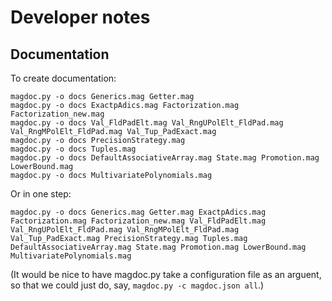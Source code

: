 # Developer notes

## Documentation

To create documentation:

```
magdoc.py -o docs Generics.mag Getter.mag
magdoc.py -o docs ExactpAdics.mag Factorization.mag Factorization_new.mag
magdoc.py -o docs Val_FldPadElt.mag Val_RngUPolElt_FldPad.mag Val_RngMPolElt_FldPad.mag Val_Tup_PadExact.mag
magdoc.py -o docs PrecisionStrategy.mag
magdoc.py -o docs Tuples.mag
magdoc.py -o docs DefaultAssociativeArray.mag State.mag Promotion.mag LowerBound.mag
magdoc.py -o docs MultivariatePolynomials.mag
```

Or in one step:

```
magdoc.py -o docs Generics.mag Getter.mag ExactpAdics.mag Factorization.mag Factorization_new.mag Val_FldPadElt.mag Val_RngUPolElt_FldPad.mag Val_RngMPolElt_FldPad.mag Val_Tup_PadExact.mag PrecisionStrategy.mag Tuples.mag DefaultAssociativeArray.mag State.mag Promotion.mag LowerBound.mag MultivariatePolynomials.mag
```

(It would be nice to have magdoc.py take a configuration file as an arguent, so that we could just do, say, `magdoc.py -c magdoc.json all`.)
